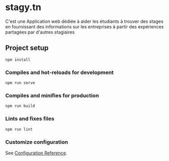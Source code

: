 # stagy.tn
C'est une Application web dédiée à aider les étudiants à trouver des stages en fournissant des informations sur les entreprises à partir des expériences partagées par d'autres stagiaires 

## Project setup
```
npm install
```

### Compiles and hot-reloads for development
```
npm run serve
```

### Compiles and minifies for production
```
npm run build
```

### Lints and fixes files
```
npm run lint
```

### Customize configuration
See [Configuration Reference](https://cli.vuejs.org/config/).
